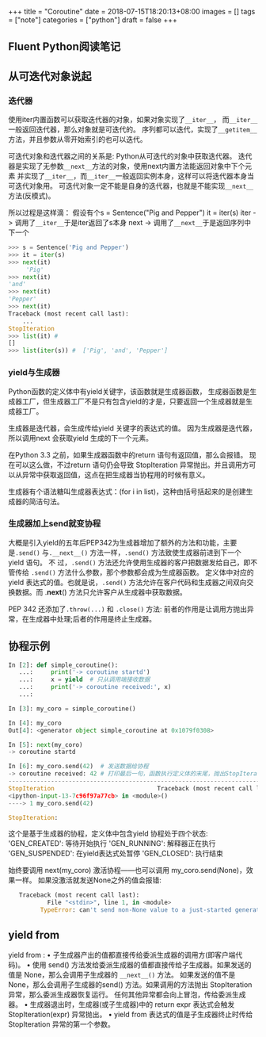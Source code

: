 +++
title = "Coroutine"
date = 2018-07-15T18:20:13+08:00
images = []
tags = ["note"]
categories = ["python"]
draft = false
+++

Fluent Python阅读笔记
---

## 从可迭代对象说起
### 迭代器
使用iter内置函数可以获取迭代器的对象，如果对象实现了`__iter__`，
而`__iter__`一般返回迭代器，那么对象就是可迭代的。
序列都可以迭代，实现了`__getitem__`方法，并且参数从零开始索引的也可以迭代。

可迭代对象和迭代器之间的关系是: Python从可迭代的对象中获取迭代器。
迭代器是实现了无参数`__next__`方法的对象，使用next内置方法能返回对象中下个元素
并实现了`__iter__`，而`__iter__`一般返回实例本身，这样可以将迭代器本身当可迭代对象用。
可迭代对象一定不能是自身的迭代器，也就是不能实现`__next__`方法(反模式)。

所以过程是这样滴：
假设有个s = Sentence("Pig and Pepper")
it = iter(s)
iter -> 调用了`__iter__`于是iter返回了s本身
next -> 调用了`__next__`于是返回序列中下一个
```python
>>> s = Sentence('Pig and Pepper')
>>> it = iter(s)
>>> next(it)
     'Pig'
>>> next(it)
'and'
>>> next(it)
'Pepper'
>>> next(it)
Traceback (most recent call last):
    ...
StopIteration
>>> list(it) #
[]
>>> list(iter(s)) #  ['Pig', 'and', 'Pepper']
```

### yield与生成器

Python函数的定义体中有yield关键字，该函数就是生成器函数， 生成器函数是生成器工厂，但生成器工厂不是只有包含yield的才是，只要返回一个生成器就是生成器工厂。

生成器是迭代器，会生成传给yield 关键字的表达式的值。
因为生成器是迭代器，所以调用next 会获取yield 生成的下一个元素。

在Python 3.3 之前，如果生成器函数中的return 语句有返回值，那么会报错。
现在可以这么做，不过return 语句仍会导致 StopIteration 异常抛出。并且调用方可以从异常中获取返回值，这点在把生成器当协程用的时候有意义。

生成器有个语法糖叫生成器表达式：(for i in list)，这种由括号括起来的是创建生成器的简洁句法。

### 生成器加上send就变协程

大概是引入yield的五年后PEP342为生成器增加了额外的方法和功能，主要是`.send()` 与`.__next__()` 方法一样，`.send()` 方法致使生成器前进到下一个 yield 语句。
不 过，`.send()` 方法还允许使用生成器的客户把数据发给自己，即不管传给 `.send()` 方法什么参数，那个参数都会成为生成器函数。
定义体中对应的yield 表达式的值。也就是说，`.send()` 方法允许在客户代码和生成器之间双向交换数据。而 .__next__() 方法只允许客户从生成器中获取数据。

PEP 342 还添加了`.throw(...)` 和 `.close()` 方法:
前者的作用是让调用方抛出异常，在生成器中处理;后者的作用是终止生成器。

## 协程示例
```python
In [2]: def simple_coroutine():
   ...:     print('-> coroutine startd')
   ...:     x = yield  # 只从调用端接收数据
   ...:     print('-> coroutine received:', x)
   ...:

In [3]: my_coro = simple_coroutine()

In [4]: my_coro
Out[4]: <generator object simple_coroutine at 0x1079f0308>

In [5]: next(my_coro)
-> coroutine startd

In [6]: my_coro.send(42)  # 发送数据给协程
-> coroutine received: 42 # 打印最后一句，函数执行定义体的末尾，抛出StopIteration
---------------------------------------------------------------------------
StopIteration                             Traceback (most recent call last)
<ipython-input-13-7c96f97a77cb> in <module>()
----> 1 my_coro.send(42)

StopIteration:

```
这个是基于生成器的协程，定义体中包含yield
协程处于四个状态:
    'GEN_CREATED': 等待开始执行
    'GEN_RUNNING': 解释器正在执行
    'GEN_SUSPENDED': 在yield表达式处暂停
    'GEN_CLOSED': 执行结束

始终要调用 next(my_coro) 激活协程——也可以调用 my_coro.send(None)，效果一样。
如果没激活就发送None之外的值会报错:
```python
   Traceback (most recent call last):
           File "<stdin>", line 1, in <module>
         TypeError: can't send non-None value to a just-started generator
```

## yield from

yield from :
• 子生成器产出的值都直接传给委派生成器的调用方(即客户端代码)。
• 使用 send() 方法发给委派生成器的值都直接传给子生成器。如果发送的值是 None，那么会调用子生成器的 `__next__()` 方法。
如果发送的值不是 None，那么会调用子生成器的send() 方法。如果调用的方法抛出 StopIteration 异常，那么委派生成器恢复运行。
任何其他异常都会向上冒泡，传给委派生成器。
• 生成器退出时，生成器(或子生成器)中的 return expr 表达式会触发 StopIteration(expr)
异常抛出。
• yield from 表达式的值是子生成器终止时传给 StopIteration 异常的第一个参数。


